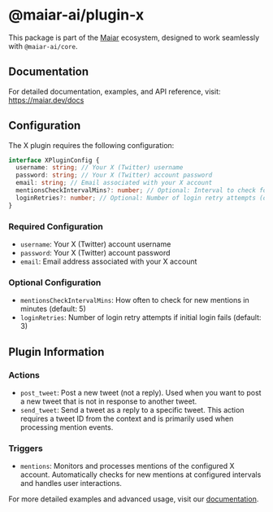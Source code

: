 # @maiar-ai/plugin-x

This package is part of the [Maiar](https://maiar.dev) ecosystem, designed to work seamlessly with `@maiar-ai/core`.

## Documentation

For detailed documentation, examples, and API reference, visit:
https://maiar.dev/docs

## Configuration

The X plugin requires the following configuration:

```typescript
interface XPluginConfig {
  username: string; // Your X (Twitter) username
  password: string; // Your X (Twitter) account password
  email: string; // Email associated with your X account
  mentionsCheckIntervalMins?: number; // Optional: Interval to check for mentions (default: 5)
  loginRetries?: number; // Optional: Number of login retry attempts (default: 3)
}
```

### Required Configuration

- `username`: Your X (Twitter) account username
- `password`: Your X (Twitter) account password
- `email`: Email address associated with your X account

### Optional Configuration

- `mentionsCheckIntervalMins`: How often to check for new mentions in minutes (default: 5)
- `loginRetries`: Number of login retry attempts if initial login fails (default: 3)

## Plugin Information

### Actions

- `post_tweet`: Post a new tweet (not a reply). Used when you want to post a new tweet that is not in response to another tweet.
- `send_tweet`: Send a tweet as a reply to a specific tweet. This action requires a tweet ID from the context and is primarily used when processing mention events.

### Triggers

- `mentions`: Monitors and processes mentions of the configured X account. Automatically checks for new mentions at configured intervals and handles user interactions.

For more detailed examples and advanced usage, visit our [documentation](https://maiar.dev/docs).
